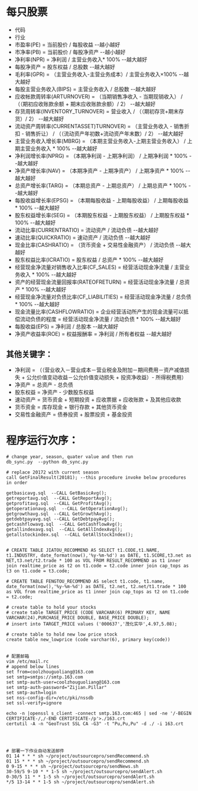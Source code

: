 # 每只股票
- 代码
- 行业
- 市盈率(PE) = 当前股价 / 每股收益  --越小越好
- 市净率(PB) = 当前股价 / 每股净资产  --越小越好
- 净利率(NPR) = 净利润 / 主营业务收入* 100%  --越大越好
- 每股净资产 =  股东权益 / 总股数 --越大越好
- 毛利率(GPR) = （主营业务收入-主营业务成本）/ 主营业务收入×100% --越大越好
- 每股主营业务收入(BIPS) = 主营业务收入 / 总股数 --越大越好
- 应收帐款周转率(ARTURNOVER) = （当期销售净收入 - 当期现销收入） / （（期初应收账款余额 + 期末应收账款余额）/ 2） --越大越好
- 存货周转率(INVENTORY_TURNOVER) = 营业收入 / （（期初存货+期末存货）/ 2） --越大越好
- 流动资产周转率(CURRENTASSET)TURNOVER) = （主营业务收入 - 销售折扣 - 销售折让） / （（流动资产年初数+流动资产年末数）/ 2） --越大越好
- 主营业务收入增长率(MBRG) = （本期主营业务收入-上期主营业务收入） / 上期主营业务收入 * 100%  --越大越好
- 净利润增长率(NPRG)  = （本期净利润 - 上期净利润） / 上期净利润 * 100% --越大越好
- 净资产增长率(NAV) = （本期净资产 - 上期净资产） / 上期净资产 * 100% --越大越好
- 总资产增长率(TARG) = （本期总资产 - 上期总资产） / 上期总资产 * 100% --越大越好
- 每股收益增长率(EPSG) = （本期每股收益 - 上期每股收益） / 上期每股收益 * 100% --越大越好
- 股东权益增长率(SEG) = （本期股东权益 - 上期股东权益） / 上期股东权益 * 100% --越大越好
- 流动比率(CURRENTRATIO) = 流动资产 / 流动负债  --越大越好
- 速动比率(QUICKRATIO) = 速动资产 / 流动负债  --越大越好
- 现金比率(CASHRATIO) = （货币资金 + 交易性金融资产） / 流动负债  --越大越好
- 股东权益比率(ICRATIO) = 股东权益 / 总资产 * 100%   --越大越好
- 经营现金净流量对销售收入比率(CF_SALES) = 经营活动现金净流量 / 主营业务收入 * 100%  --越大越好
- 资产的经营现金流量回报率(RATEOFRETURN) = 经营活动现金净流量 / 总资产 * 100%  --越大越好
- 经营现金净流量对负债比率(CF_LIABILITIES) = 经营活动现金净流量 / 总负债 * 100%  --越大越好
- 现金流量比率(CASHFLOWRATIO) = 企业经营活动所产生的现金流量可以抵偿流动负债的程度 = 经营活动现金净流量 / 流动负债 * 100%  --越大越好
- 每股收益(EPS) = 净利润 / 总股本  --越大越好
- 净资产收益率(ROE) = 权益报酬率 = 净利润 / 所有者权益  --越大越好

## 其他关键字：
- 净利润 = （（营业收入－营业成本－营业税金及附加－期间费用－资产减值损失 + 公允价值变动收益－公允价值变动损失 + 投资净收益）- 所得税费用）
- 净资产 = 总资产 - 总负债
- 股东权益 = 净资产 - 少数股东权益
- 速动资产 = 货币资金 + 短期投资 + 应收票据 + 应收账款 + 及其他应收款
- 货币资金 = 库存现金 + 银行存款 + 其他货币资金
- 交易性金融资产 = 债券投资 + 股票投资 + 基金投资




# 程序运行次序：
```
# change year, season, quater value and then run
db_sync.py  --python db_sync.py

# replace 20172 with current season
call GetFinalResult(20181); --this procedure invoke below procedures in order

getbasicavg.sql  --CALL GetBasicAvg();
getreportavg.sql  --CALL GetReportAvg();
getprofitavg.sql  --CALL GetProfitAvg();
getoperationavg.sql  --CALL GetOperationAvg();
getgrowthavg.sql  --CALL GetGrowthAvg();
getdebtpayavg.sql --CALL GetDebtpayAvg();
getcashflowavg.sql  --CALL GetCashflowAvg();
getallindexavg.sql  --CALL GetAllIndexAvg();
getallstockindex.sql  --CALL GetAllStockIndex();


# CREATE TABLE JIATOU_RECOMMEND AS SELECT t1.CODE,t1.NAME, t1.INDUSTRY, date_format(now(),'%y-%m-%d') as DATE, t1.SCORE,t3.net as NET,t3.net/t2.trade * 100 as VOL FROM RESULT_RECOMMEND as t1 inner join realtime_price as t2 on t1.code = t2.code inner join cap_tops as t3 on t1.code = t3.code;

# CREATE TABLE FENGTOU_RECOMMEND AS select t1.code, t1.name, date_format(now(),'%y-%m-%d') as DATE, t2.net, t2.net/t1.trade * 100 as VOL from realtime_price as t1 inner join cap_tops as t2 on t1.code = t2.code;

# create table to hold your stocks
# create table TARGET_PRICE (CODE VARCHAR(6) PRIMARY KEY, NAME VARCHAR(24),PURCHASE_PRICE DOUBLE, BASE_PRICE DOUBLE);
# insert into TARGET_PRICE values ('000637','茂化实华',4.97,5.08);

# create table to hold new low price stock
create table new_lowprice (code varchar(6), primary key(code))


# 配置邮箱
vim /etc/mail.rc
# append below lines
set from=coolzhouguoliang@163.com
set smtp=smtps://smtp.163.com
set smtp-auth-user=coolzhouguoliang@163.com
set smtp-auth-password="Zijian.Pillar"
set smtp-auth=login
set nss-config-dir=/etc/pki/nssdb
set ssl-verify=ignore

echo -n |openssl s_client -connect smtp.163.com:465 | sed -ne '/-BEGIN CERTIFICATE-/,/-END CERTIFICATE-/p'>./163.crt
certutil -A -n "GeoTrust SSL CA -G3" -t "Pu,Pu,Pu" -d ./ -i 163.crt




# 部署一下作业自动发送邮件
01 14 * * * sh ~/project/outsourcepro/sendRecommend.sh
01 15 * * * sh ~/project/outsourcepro/sendRecommend.sh
0 9-15 * * * sh ~/project/outsourcepro/sendNews.sh
30-59/5 9-10 * * 1-5 sh ~/project/outsourcepro/sendAlert.sh
0-30/5 11 * * 1-5 sh ~/project/outsourcepro/sendAlert.sh
*/5 13-14 * * 1-5 sh ~/project/outsourcepro/sendAlert.sh

```
